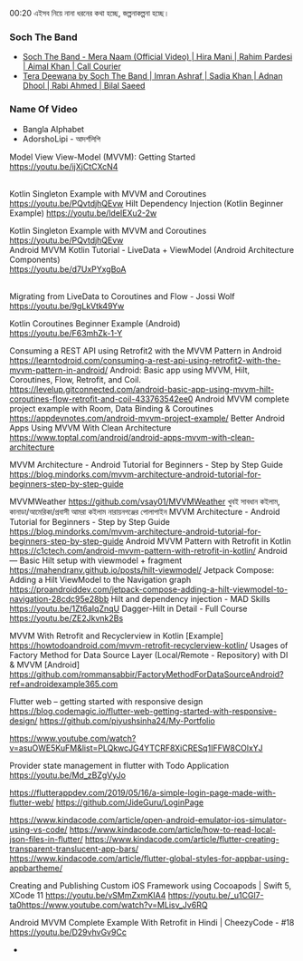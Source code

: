 

00:20
এইসব নিয়ে নানা ধরনের কথা হচ্ছে, জল্পনাকল্পনা হচ্ছে।

### Soch The Band
- [Soch The Band - Mera Naam (Official Video) | Hira Mani | Rahim Pardesi | Aimal Khan | Call Courier](https://youtu.be/4voxaB9_-CE)
- [Tera Deewana by Soch The Band | Imran Ashraf | Sadia Khan | Adnan Dhool | Rabi Ahmed | Bilal Saeed](https://youtu.be/39U4i_gUsQA)

### Name Of Video
* Bangla Alphabet
* AdorshoLipi - আদর্শলিপি


Model View View-Model (MVVM): Getting Started<br />
https://youtu.be/ijXjCtCXcN4<br /><br />

Kotlin Singleton Example with MVVM and Coroutines
https://youtu.be/PQvtdjhQEvw
Hilt Dependency Injection (Kotlin Beginner Example)
https://youtu.be/ldeIEXu2-2w

Kotlin Singleton Example with MVVM and Coroutines<br />
https://youtu.be/PQvtdjhQEvw<br />
Android MVVM Kotlin Tutorial - LiveData + ViewModel (Android Architecture Components)<br />
https://youtu.be/d7UxPYxgBoA<br /><br />

Migrating from LiveData to Coroutines and Flow - Jossi Wolf<br />
https://youtu.be/9gLkVtk49Yw<br />

Kotlin Coroutines Beginner Example (Android)<br />
https://youtu.be/F63mhZk-1-Y<br />



Consuming a REST API using Retrofit2 with the MVVM Pattern in Android
https://learntodroid.com/consuming-a-rest-api-using-retrofit2-with-the-mvvm-pattern-in-android/
Android: Basic app using MVVM, Hilt, Coroutines, Flow, Retrofit, and Coil.
https://levelup.gitconnected.com/android-basic-app-using-mvvm-hilt-coroutines-flow-retrofit-and-coil-433763542ee0
Android MVVM complete project example with Room, Data Binding & Coroutines
https://appdevnotes.com/android-mvvm-project-example/
Better Android Apps Using MVVM With Clean Architecture
https://www.toptal.com/android/android-apps-mvvm-with-clean-architecture



MVVM Architecture - Android Tutorial for Beginners - Step by Step Guide
https://blog.mindorks.com/mvvm-architecture-android-tutorial-for-beginners-step-by-step-guide




MVVMWeather
https://github.com/vsay01/MVVMWeather
খুবই সাবধান কইলাম, কানাডা/আমেরিকা/প্রবাসী আমরা কইলাম নারায়নগঞ্জের পোলাপাইন
MVVM Architecture - Android Tutorial for Beginners - Step by Step Guide
https://blog.mindorks.com/mvvm-architecture-android-tutorial-for-beginners-step-by-step-guide
Android MVVM Pattern with Retrofit in Kotlin
https://c1ctech.com/android-mvvm-pattern-with-retrofit-in-kotlin/
Android — Basic Hilt setup with viewmodel + fragment
https://mahendranv.github.io/posts/hilt-viewmodel/
Jetpack Compose: Adding a Hilt ViewModel to the Navigation graph
https://proandroiddev.com/jetpack-compose-adding-a-hilt-viewmodel-to-navigation-28cdc95e28bb
Hilt and dependency injection - MAD Skills
https://youtu.be/1Zt6aIqZnqU
Dagger-Hilt in Detail - Full Course
https://youtu.be/ZE2Jkvnk2Bs

MVVM With Retrofit and Recyclerview in Kotlin [Example]
https://howtodoandroid.com/mvvm-retrofit-recyclerview-kotlin/
Usages of Factory Method for Data Source Layer (Local/Remote - Repository) with DI & MVVM [Android]
https://github.com/rommansabbir/FactoryMethodForDataSourceAndroid?ref=androidexample365.com


Flutter web – getting started with responsive design
https://blog.codemagic.io/flutter-web-getting-started-with-responsive-design/
https://github.com/piyushsinha24/My-Portfolio

https://www.youtube.com/watch?v=asuOWE5KuFM&list=PLQkwcJG4YTCRF8XiCRESq1IFFW8COlxYJ


Provider state management in flutter with Todo Application
https://youtu.be/Md_zBZgVyJo

https://flutterappdev.com/2019/05/16/a-simple-login-page-made-with-flutter-web/
https://github.com/JideGuru/LoginPage

https://www.kindacode.com/article/open-android-emulator-ios-simulator-using-vs-code/
https://www.kindacode.com/article/how-to-read-local-json-files-in-flutter/
https://www.kindacode.com/article/flutter-creating-transparent-translucent-app-bars/
https://www.kindacode.com/article/flutter-global-styles-for-appbar-using-appbartheme/


Creating and Publishing Custom iOS Framework using Cocoapods | Swift 5, XCode 11
https://youtu.be/vSMmZxmKIA4
https://youtu.be/_u1CGl7-ta0https://www.youtube.com/watch?v=MLisv_Jv6RQ

Android MVVM Complete Example With Retrofit in Hindi | CheezyCode - #18
https://youtu.be/D29vhvGv9Cc










-